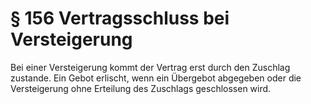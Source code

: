 # § 156 Vertragsschluss bei Versteigerung
Bei einer Versteigerung kommt der Vertrag erst durch den Zuschlag zustande. Ein Gebot erlischt, wenn ein Übergebot abgegeben oder die Versteigerung ohne Erteilung des Zuschlags geschlossen wird.
